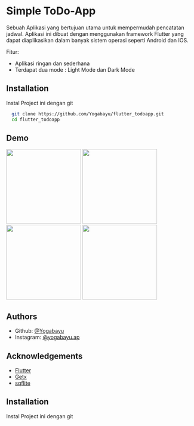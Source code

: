 
# Simple ToDo-App

Sebuah Aplikasi yang bertujuan utama untuk mempermudah pencatatan jadwal. Aplikasi ini dibuat dengan menggunakan framework Flutter yang dapat diaplikasikan dalam banyak sistem operasi seperti Android dan IOS.

Fitur: 
- Aplikasi ringan dan sederhana
- Terdapat dua mode : Light Mode dan Dark Mode


## Installation

Instal Project ini dengan git

```bash
  git clone https://github.com/Yogabayu/flutter_todoapp.git
  cd flutter_todoapp
```
    
## Demo

<img src="https://github.com/Yogabayu/flutter_todoapp/blob/master/app_image/1.png" width="200"> <img src="https://github.com/Yogabayu/flutter_todoapp/blob/master/app_image/2.png" width="200"> <img src="https://github.com/Yogabayu/flutter_todoapp/blob/master/app_image/3.png" width="200"> <img src="https://github.com/Yogabayu/flutter_todoapp/blob/master/app_image/4.png" width="200">





## Authors

- Github:  [@Yogabayu](https://github.com/Yogabayu)
- Instagram:  [@yogabayu.ap](https://www.instagram.com/yogabayu.ap)




## Acknowledgements

 - [Flutter](https://flutter.dev/)
 - [Getx](https://pub.dev/packages/get)
 - [sqflite](https://pub.dev/packages/sqflite)


## Installation

Instal Project ini dengan git

